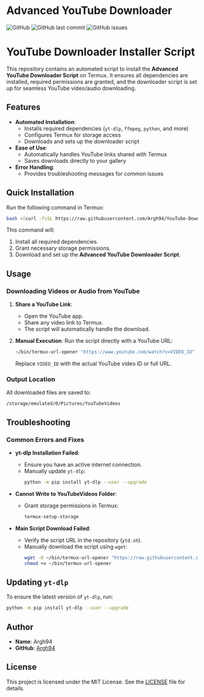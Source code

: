 
# Advanced YouTube Downloader

![GitHub](https://img.shields.io/github/license/Argh94/YouTube-Downloader)
![GitHub last commit](https://img.shields.io/github/last-commit/Argh94/YouTube-Downloader)
![GitHub issues](https://img.shields.io/github/issues/Argh94/YouTube-Downloader)

# YouTube Downloader Installer Script

This repository contains an automated script to install the **Advanced YouTube Downloader Script** on Termux. It ensures all dependencies are installed, required permissions are granted, and the downloader script is set up for seamless YouTube video/audio downloading.

## Features

- **Automated Installation**:
  - Installs required dependencies (`yt-dlp`, `ffmpeg`, `python`, and more)
  - Configures Termux for storage access
  - Downloads and sets up the downloader script
- **Ease of Use**:
  - Automatically handles YouTube links shared with Termux
  - Saves downloads directly to your gallery
- **Error Handling**:
  - Provides troubleshooting messages for common issues

## Quick Installation

Run the following command in Termux:

```bash
bash <(curl -fsSL https://raw.githubusercontent.com/Argh94/YouTube-Downloader/refs/heads/main/install-ytd.sh)
```

This command will:
1. Install all required dependencies.
2. Grant necessary storage permissions.
3. Download and set up the **Advanced YouTube Downloader Script**.

## Usage

### Downloading Videos or Audio from YouTube

1. **Share a YouTube Link**:
   - Open the YouTube app.
   - Share any video link to Termux.
   - The script will automatically handle the download.

2. **Manual Execution**:
   Run the script directly with a YouTube URL:
   ```bash
   ~/bin/termux-url-opener "https://www.youtube.com/watch?v=VIDEO_ID"
   ```
   Replace `VIDEO_ID` with the actual YouTube video ID or full URL.

### Output Location

All downloaded files are saved to:
```
/storage/emulated/0/Pictures/YouTubeVideos
```

## Troubleshooting

### Common Errors and Fixes

- **yt-dlp Installation Failed**:
  - Ensure you have an active internet connection.
  - Manually update `yt-dlp`:
    ```bash
    python -m pip install yt-dlp --user --upgrade
    ```

- **Cannot Write to YouTubeVideos Folder**:
  - Grant storage permissions in Termux:
    ```bash
    termux-setup-storage
    ```

- **Main Script Download Failed**:
  - Verify the script URL in the repository (`ytd.sh`).
  - Manually download the script using `wget`:
    ```bash
    wget -O ~/bin/termux-url-opener "https://raw.githubusercontent.com/Argh94/YouTube-Downloader/refs/heads/main/ytd.sh"
    chmod +x ~/bin/termux-url-opener
    ```

## Updating `yt-dlp`

To ensure the latest version of `yt-dlp`, run:
```bash
python -m pip install yt-dlp --user --upgrade
```

## Author

- **Name**: Argh94
- **GitHub**: [Argh94](https://github.com/Argh94)

## License

This project is licensed under the MIT License. See the [LICENSE](LICENSE) file for details.
